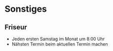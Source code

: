 # Sonstiges

## Friseur

- Jeden ersten Samstag im Monat um 8:00 Uhr
- Nähsten Termin beim aktuellen Termin machen